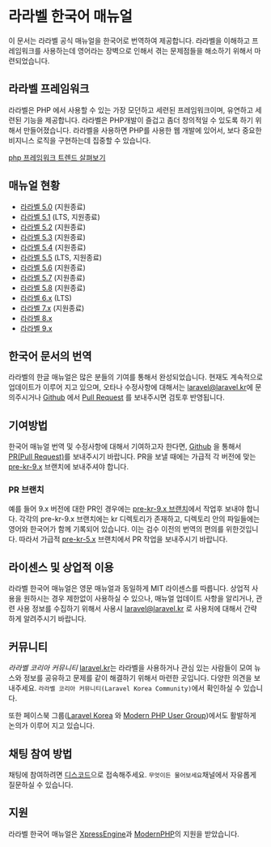 # 라라벨 한국어 매뉴얼

이 문서는 라라벨 공식 매뉴얼을 한국어로 번역하여 제공합니다. 라라벨을 이해하고 프레임워크를 사용하는데 영어라는 장벽으로 인해서 겪는 문제점들을 해소하기 위해서 마련되었습니다.

## 라라벨 프레임워크

라라벨은 PHP 에서 사용할 수 있는 가장 모던하고 세련된 프레임워크이며, 유연하고 세련된 기능을 제공합니다. 라라벨은 PHP개발이 즐겁고 좀더 창의적일 수 있도록 하기 위해서 만들어졌습니다. 라라벨을 사용하면 PHP를 사용한 웹 개발에 있어서, 보다 중요한 비지니스 로직을 구현하는데 집중할 수 있습니다.

[php 프레임워크 트렌드 살펴보기](https://www.google.com/trends/explore?q=codeigniter,laravel,cakephp)

## 매뉴얼 현황
* [라라벨 5.0](https://laravel.kr/docs/5.0) (지원종료)
* [라라벨 5.1](https://laravel.kr/docs/5.1) (LTS, 지원종료)
* [라라벨 5.2](https://laravel.kr/docs/5.2) (지원종료)
* [라라벨 5.3](https://laravel.kr/docs/5.3) (지원종료)
* [라라벨 5.4](https://laravel.kr/docs/5.4) (지원종료)
* [라라벨 5.5](https://laravel.kr/docs/5.5) (LTS, 지원종료)
* [라라벨 5.6](https://laravel.kr/docs/5.6) (지원종료)
* [라라벨 5.7](https://laravel.kr/docs/5.7) (지원종료)
* [라라벨 5.8](https://laravel.kr/docs/5.8) (지원종료)
* [라라벨 6.x](https://laravel.kr/docs/6.x) (LTS)
* [라라벨 7.x](https://laravel.kr/docs/7.x) (지원종료)
* [라라벨 8.x](https://laravel.kr/docs/8.x)
* [라라벨 9.x](https://laravel.kr/docs/9.x)

## 한국어 문서의 번역

라라벨의 한글 매뉴얼은 많은 분들의 기여를 통해서 완성되었습니다. 현재도 계속적으로 업데이트가 이루어 지고 있으며, 오타나 수정사항에 대해서는 [laravel@laravel.kr](mailto:laravel@laravel.kr)에 문의주시거나 [Github](https://github.com/laravelkr/docs) 에서 [Pull Request](https://github.com/laravelkr/docs/pulls) 를 보내주시면 검토후 반영됩니다.

## 기여방법

한국어 매뉴얼 번역 및 수정사항에 대해서 기여하고자 한다면, [Github](https://github.com/laravelkr/docs) 을 통해서 [PR(Pull Request)](https://github.com/laravelkr/docs/pulls)를 보내주시기 바랍니다. PR을 보낼 때에는 가급적 각 버전에 맞는 [pre-kr-9.x](https://github.com/laravelkr/docs/tree/pre-kr-9.x) 브랜치에 보내주셔야 합니다.

### PR 브랜치

예를 들어 9.x 버전에 대한 PR인 경우에는 [pre-kr-9.x 브랜치](https://github.com/laravelkr/docs/tree/pre-kr-9.x)에서 작업후 보내야 합니다. 각각의 pre-kr-9.x 브랜치에는 kr 디렉토리가 존재하고, 디렉토리 안의 파일들에는 영어와 한국어가 함께 기록되어 있습니다. 이는 검수 이전의 번역의 편의를 위한것입니다. 따라서 가급적 [pre-kr-5.x](https://github.com/laravelkr/docs/tree/pre-kr-9.x) 브랜치에서 PR 작업을 보내주시기 바랍니다.

## 라이센스 및 상업적 이용

라라벨 한국어 매뉴얼은 영문 매뉴얼과 동일하게 MIT 라이센스를 따릅니다. 상업적 사용을 원하시는 경우 제한없이 사용하실 수 있으나, 매뉴얼 업데이트 사항을 알리거나, 관련 사용 정보를 수집하기 위해서 사용시 [laravel@laravel.kr](mailto:laravel@laravel.kr) 로 사용처에 대해서 간략하게 알려주시기 바랍니다.

## 커뮤니티

*라라벨 코리아 커뮤니티* [laravel.kr](https://laravel.kr)는 라라벨을 사용하거나 관심 있는 사람들이 모여 뉴스와 정보를 공유하고 문제를 같이 해결하기 위해서 마련한 곳입니다. 다양한 의견을 보내주세요. `라라벨 코리아 커뮤니티(Laravel Korea Community)`에서 확인하실 수 있습니다.

또한 페이스북 그룹([Laravel Korea](https://www.facebook.com/groups/laravelkorea/) 와 [Modern PHP User Group](https://www.facebook.com/groups/655071604594451/))에서도 활발하게 논의가 이루어 지고 있습니다.

## 채팅 참여 방법

채팅에 참여하려면 [디스코드](https://discord.gg/9BuTr5K63g)으로 접속해주세요. `무엇이든 물어보세요`채널에서 자유롭게 질문하실 수 있습니다.

## 지원

라라벨 한국어 매뉴얼은 [XpressEngine](https://xpressengine.io)과 [ModernPHP](http://www.modernpug.org/)의 지원을 받았습니다.
